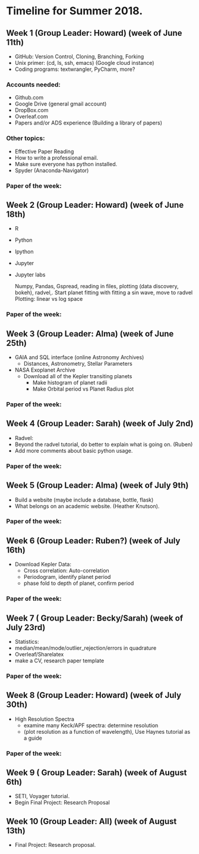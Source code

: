 
# Timeline for Summer 2018.

## Week 1 (Group Leader: Howard) (week of June 11th)
* GitHub: Version Control, Cloning, Branching, Forking
* Unix primer: (cd, ls, ssh, emacs) (Google cloud instance)
* Coding programs: textwrangler, PyCharm, more?
### Accounts needed:
  * Github.com
  * Google Drive (general gmail account)
  * DropBox.com
  * Overleaf.com 
  * Papers and/or ADS experience (Building a library of papers)
### Other topics:
  * Effective Paper Reading
  * How to write a professional email.
  * Make sure everyone has python installed.
  * Spyder (Anaconda-Navigator)
### Paper of the week:

## Week 2 (Group Leader: Howard) (week of June 18th)
* R 
* Python
* Ipython
* Jupyter
* Jupyter labs

    Numpy, Pandas, Gspread, reading in files, plotting (data discovery, bokeh), radvel,.
    Start planet fitting with fitting a sin wave, move to radvel
    Plotting: linear vs log space
### Paper of the week:

## Week 3 (Group Leader: Alma) (week of June 25th)
 * GAIA and SQL interface (online Astronomy Archives)
   * Distances,  Astronometry, Stellar Parameters
 * NASA Exoplanet Archive
   * Download all of the Kepler transiting planets
      * Make histogram of planet radii
      * Make Orbital period vs Planet Radius plot
### Paper of the week:

## Week 4 (Group Leader: Sarah) (week of July 2nd)
 * Radvel:
 * Beyond the radvel tutorial, do better to explain what is going on. (Ruben)
 * Add more comments about basic python usage.
### Paper of the week:

## Week 5 (Group Leader: Alma) (week of July 9th)
 * Build a website (maybe include a database, bottle, flask) 
 * What belongs on an academic website. (Heather Knutson). 
### Paper of the week:

## Week 6 (Group Leader: Ruben?) (week of July 16th)
* Download Kepler Data:
  * Cross correlation: Auto-correlation
  * Periodogram, identify planet period
  * phase fold to depth of planet, confirm period 
### Paper of the week:

## Week 7 ( Group Leader: Becky/Sarah) (week of July 23rd)
 *  Statistics:
   * median/mean/mode/outlier_rejection/errors in quadrature
   * Overleaf/Sharelatex 
   * make a CV,  research paper template
### Paper of the week:

## Week 8 (Group Leader: Howard) (week of July 30th)
* High Resolution Spectra
  * examine many Keck/APF spectra: determine resolution 
  * (plot resolution as a function of wavelength), Use Haynes tutorial as a guide
### Paper of the week:

## Week 9 ( Group Leader: Sarah) (week of August 6th)
* SETI, Voyager tutorial.   
* Begin Final Project: Research Proposal

## Week 10 (Group Leader: All) (week of August 13th)
* Final Project: Research proposal.



